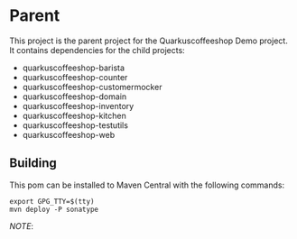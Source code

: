 # Parent

This project is the parent project for the Quarkuscoffeeshop Demo project.  It contains dependencies for the child projects:
* quarkuscoffeeshop-barista
* quarkuscoffeeshop-counter
* quarkuscoffeeshop-customermocker
* quarkuscoffeeshop-domain
* quarkuscoffeeshop-inventory
* quarkuscoffeeshop-kitchen
* quarkuscoffeeshop-testutils
* quarkuscoffeeshop-web

## Building

This pom can be installed to Maven Central with the following commands:

```shell script
export GPG_TTY=$(tty)
mvn deploy -P sonatype
```

_NOTE_: 